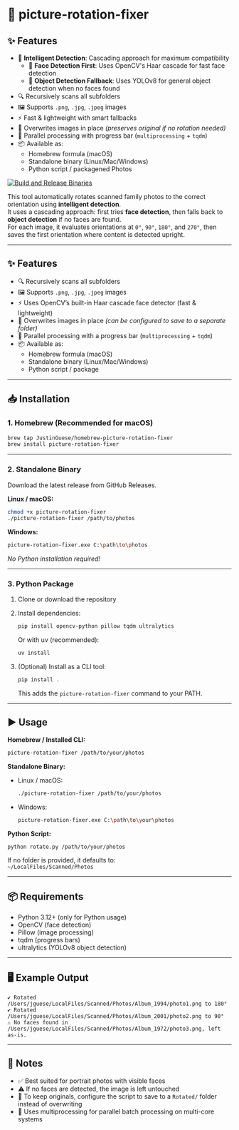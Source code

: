 # 📸 picture-rotation-fixer

## ✨ Features

- 🎯 **Intelligent Detection**: Cascading approach for maximum compatibility
  - 👤 **Face Detection First**: Uses OpenCV's Haar cascade for fast face detection
  - 🎨 **Object Detection Fallback**: Uses YOLOv8 for general object detection when no faces found
- 🔍 Recursively scans all subfolders
- 🖼️ Supports `.png`, `.jpg`, `.jpeg` images
- ⚡ Fast & lightweight with smart fallbacks
- 📝 Overwrites images in place _(preserves original if no rotation needed)_
- 🚀 Parallel processing with progress bar (`multiprocessing` + `tqdm`)
- 📦 Available as:
  - Homebrew formula (macOS)
  - Standalone binary (Linux/Mac/Windows)
  - Python script / packagened Photos

[![Build and Release Binaries](https://github.com/JustinGuese/picture-rotation-fixer/actions/workflows/build-and-release.yaml/badge.svg)](https://github.com/JustinGuese/picture-rotation-fixer/actions/workflows/build-and-release.yaml)

This tool automatically rotates scanned family photos to the correct orientation using **intelligent detection**.  
It uses a cascading approach: first tries **face detection**, then falls back to **object detection** if no faces are found.  
For each image, it evaluates orientations at `0°`, `90°`, `180°`, and `270°`, then saves the first orientation where content is detected upright.

---

## ✨ Features

- 🔍 Recursively scans all subfolders
- 🖼️ Supports `.png`, `.jpg`, `.jpeg` images
- ⚡ Uses OpenCV’s built-in Haar cascade face detector (fast & lightweight)
- 📝 Overwrites images in place _(can be configured to save to a separate folder)_
- 🚀 Parallel processing with a progress bar (`multiprocessing` + `tqdm`)
- 📦 Available as:
  - Homebrew formula (macOS)
  - Standalone binary (Linux/Mac/Windows)
  - Python script / package

---

## 📥 Installation

### 1. Homebrew (Recommended for macOS)

```sh
brew tap JustinGuese/homebrew-picture-rotation-fixer
brew install picture-rotation-fixer
```

---

### 2. Standalone Binary

Download the latest release from GitHub Releases.

**Linux / macOS:**

```sh
chmod +x picture-rotation-fixer
./picture-rotation-fixer /path/to/photos
```

**Windows:**

```sh
picture-rotation-fixer.exe C:\path\to\photos
```

_No Python installation required!_

---

### 3. Python Package

1. Clone or download the repository
2. Install dependencies:

   ```sh
   pip install opencv-python pillow tqdm ultralytics
   ```

   Or with uv (recommended):

   ```sh
   uv install
   ```

3. (Optional) Install as a CLI tool:

   ```sh
   pip install .
   ```

   This adds the `picture-rotation-fixer` command to your PATH.

---

## ▶️ Usage

**Homebrew / Installed CLI:**

```sh
picture-rotation-fixer /path/to/your/photos
```

**Standalone Binary:**

- Linux / macOS:

  ```sh
  ./picture-rotation-fixer /path/to/your/photos
  ```

- Windows:

  ```sh
  picture-rotation-fixer.exe C:\path\to\your\photos
  ```

**Python Script:**

```sh
python rotate.py /path/to/your/photos
```

If no folder is provided, it defaults to:  
`~/LocalFiles/Scanned/Photos`

---

## 📦 Requirements

- Python 3.12+ (only for Python usage)
- OpenCV (face detection)
- Pillow (image processing)
- tqdm (progress bars)
- ultralytics (YOLOv8 object detection)

---

## 🖥️ Example Output

```
✔ Rotated /Users/jguese/LocalFiles/Scanned/Photos/Album_1994/photo1.png to 180°
✔ Rotated /Users/jguese/LocalFiles/Scanned/Photos/Album_2001/photo2.png to 90°
⚠ No faces found in /Users/jguese/LocalFiles/Scanned/Photos/Album_1972/photo3.png, left as-is.
```

---

## 📝 Notes

- ✅ Best suited for portrait photos with visible faces
- ⚠ If no faces are detected, the image is left untouched
- 💾 To keep originals, configure the script to save to a `Rotated/` folder instead of overwriting
- 🧵 Uses multiprocessing for parallel batch processing on multi-core systems
